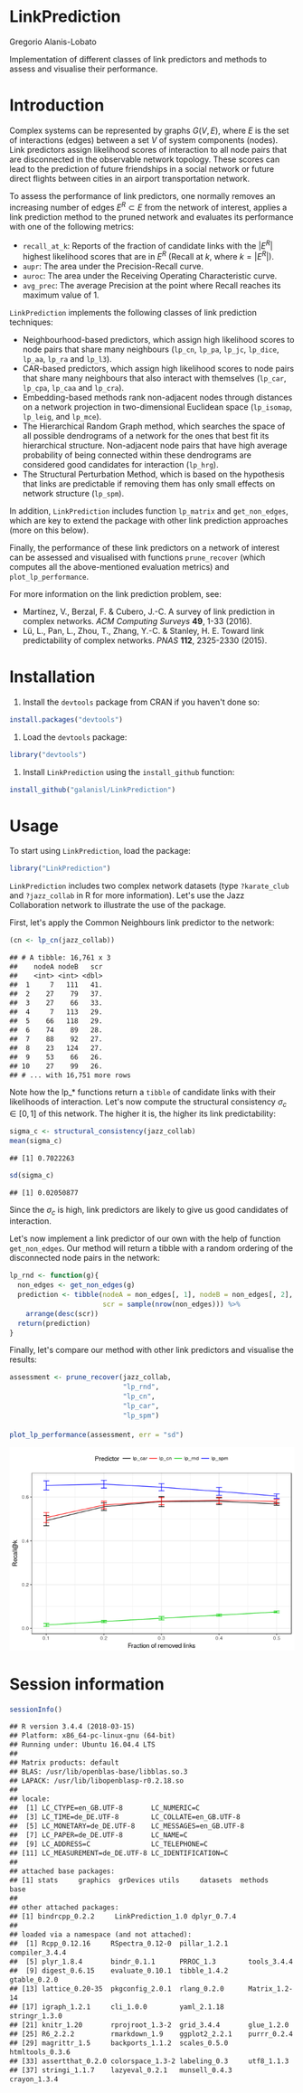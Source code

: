 LinkPrediction
================
Gregorio Alanis-Lobato

Implementation of different classes of link predictors and methods to assess and visualise their performance.

Introduction
============

Complex systems can be represented by graphs *G*(*V*, *E*), where *E* is the set of interactions (edges) between a set *V* of system components (nodes). Link predictors assign likelihood scores of interaction to all node pairs that are disconnected in the observable network topology. These scores can lead to the prediction of future friendships in a social network or future direct flights between cities in an airport transportation network.

To assess the performance of link predictors, one normally removes an increasing number of edges *E*<sup>*R*</sup> ⊂ *E* from the network of interest, applies a link prediction method to the pruned network and evaluates its performance with one of the following metrics:

-   `recall_at_k`: Reports of the fraction of candidate links with the |*E*<sup>*R*</sup>| highest likelihood scores that are in *E*<sup>*R*</sup> (Recall at *k*, where *k* = |*E*<sup>*R*</sup>|).
-   `aupr`: The area under the Precision-Recall curve.
-   `auroc`: The area under the Receiving Operating Characteristic curve.
-   `avg_prec`: The average Precision at the point where Recall reaches its maximum value of 1.

`LinkPrediction` implements the following classes of link prediction techniques:

-   Neighbourhood-based predictors, which assign high likelihood scores to node pairs that share many neighbours (`lp_cn`, `lp_pa`, `lp_jc`, `lp_dice`, `lp_aa`, `lp_ra` and `lp_l3`).
-   CAR-based predictors, which assign high likelihood scores to node pairs that share many neighbours that also interact with themselves (`lp_car`, `lp_cpa`, `lp_caa` and `lp_cra`).
-   Embedding-based methods rank non-adjacent nodes through distances on a network projection in two-dimensional Euclidean space (`lp_isomap`, `lp_leig`, and `lp_mce`).
-   The Hierarchical Random Graph method, which searches the space of all possible dendrograms of a network for the ones that best fit its hierarchical structure. Non-adjacent node pairs that have high average probability of being connected within these dendrograms are considered good candidates for interaction (`lp_hrg`).
-   The Structural Perturbation Method, which is based on the hypothesis that links are predictable if removing them has only small effects on network structure (`lp_spm`).

In addition, `LinkPrediction` includes function `lp_matrix` and `get_non_edges`, which are key to extend the package with other link prediction approaches (more on this below).

Finally, the performance of these link predictors on a network of interest can be assessed and visualised with functions `prune_recover` (which computes all the above-mentioned evaluation metrics) and `plot_lp_performance`.

For more information on the link prediction problem, see:

-   Martínez, V., Berzal, F. & Cubero, J.-C. A survey of link prediction in complex networks. *ACM Computing Surveys* **49**, 1-33 (2016).
-   Lü, L., Pan, L., Zhou, T., Zhang, Y.-C. & Stanley, H. E. Toward link predictability of complex networks. *PNAS* **112**, 2325-2330 (2015).

Installation
============

1.  Install the `devtools` package from CRAN if you haven't done so:

``` r
install.packages("devtools")
```

1.  Load the `devtools` package:

``` r
library("devtools")
```

1.  Install `LinkPrediction` using the `install_github` function:

``` r
install_github("galanisl/LinkPrediction")
```

Usage
=====

To start using `LinkPrediction`, load the package:

``` r
library("LinkPrediction")
```

`LinkPrediction` includes two complex network datasets (type `?karate_club` and `?jazz_collab` in R for more information). Let's use the Jazz Collaboration network to illustrate the use of the package.

First, let's apply the Common Neighbours link predictor to the network:

``` r
(cn <- lp_cn(jazz_collab))
```

    ## # A tibble: 16,761 x 3
    ##    nodeA nodeB   scr
    ##    <int> <int> <dbl>
    ##  1     7   111   41.
    ##  2    27    79   37.
    ##  3    27    66   33.
    ##  4     7   113   29.
    ##  5    66   118   29.
    ##  6    74    89   28.
    ##  7    88    92   27.
    ##  8    23   124   27.
    ##  9    53    66   26.
    ## 10    27    99   26.
    ## # ... with 16,751 more rows

Note how the lp\_\* functions return a `tibble` of candidate links with their likelihoods of interaction. Let's now compute the structural consistency *σ*<sub>*c*</sub> ∈ \[0, 1\] of this network. The higher it is, the higher its link predictability:

``` r
sigma_c <- structural_consistency(jazz_collab)
mean(sigma_c)
```

    ## [1] 0.7022263

``` r
sd(sigma_c)
```

    ## [1] 0.02050877

Since the *σ*<sub>*c*</sub> is high, link predictors are likely to give us good candidates of interaction.

Let's now implement a link predictor of our own with the help of function `get_non_edges`. Our method will return a tibble with a random ordering of the disconnected node pairs in the network:

``` r
lp_rnd <- function(g){
  non_edges <- get_non_edges(g)
  prediction <- tibble(nodeA = non_edges[, 1], nodeB = non_edges[, 2],
                       scr = sample(nrow(non_edges))) %>% 
    arrange(desc(scr))
  return(prediction)
}
```

Finally, let's compare our method with other link predictors and visualise the results:

``` r
assessment <- prune_recover(jazz_collab, 
                            "lp_rnd", 
                            "lp_cn", 
                            "lp_car", 
                            "lp_spm")

plot_lp_performance(assessment, err = "sd")
```

![](README_files/figure-markdown_github/unnamed-chunk-5-1.png)

Session information
===================

``` r
sessionInfo()
```

    ## R version 3.4.4 (2018-03-15)
    ## Platform: x86_64-pc-linux-gnu (64-bit)
    ## Running under: Ubuntu 16.04.4 LTS
    ## 
    ## Matrix products: default
    ## BLAS: /usr/lib/openblas-base/libblas.so.3
    ## LAPACK: /usr/lib/libopenblasp-r0.2.18.so
    ## 
    ## locale:
    ##  [1] LC_CTYPE=en_GB.UTF-8       LC_NUMERIC=C              
    ##  [3] LC_TIME=de_DE.UTF-8        LC_COLLATE=en_GB.UTF-8    
    ##  [5] LC_MONETARY=de_DE.UTF-8    LC_MESSAGES=en_GB.UTF-8   
    ##  [7] LC_PAPER=de_DE.UTF-8       LC_NAME=C                 
    ##  [9] LC_ADDRESS=C               LC_TELEPHONE=C            
    ## [11] LC_MEASUREMENT=de_DE.UTF-8 LC_IDENTIFICATION=C       
    ## 
    ## attached base packages:
    ## [1] stats     graphics  grDevices utils     datasets  methods   base     
    ## 
    ## other attached packages:
    ## [1] bindrcpp_0.2.2     LinkPrediction_1.0 dplyr_0.7.4       
    ## 
    ## loaded via a namespace (and not attached):
    ##  [1] Rcpp_0.12.16     RSpectra_0.12-0  pillar_1.2.1     compiler_3.4.4  
    ##  [5] plyr_1.8.4       bindr_0.1.1      PRROC_1.3        tools_3.4.4     
    ##  [9] digest_0.6.15    evaluate_0.10.1  tibble_1.4.2     gtable_0.2.0    
    ## [13] lattice_0.20-35  pkgconfig_2.0.1  rlang_0.2.0      Matrix_1.2-14   
    ## [17] igraph_1.2.1     cli_1.0.0        yaml_2.1.18      stringr_1.3.0   
    ## [21] knitr_1.20       rprojroot_1.3-2  grid_3.4.4       glue_1.2.0      
    ## [25] R6_2.2.2         rmarkdown_1.9    ggplot2_2.2.1    purrr_0.2.4     
    ## [29] magrittr_1.5     backports_1.1.2  scales_0.5.0     htmltools_0.3.6 
    ## [33] assertthat_0.2.0 colorspace_1.3-2 labeling_0.3     utf8_1.1.3      
    ## [37] stringi_1.1.7    lazyeval_0.2.1   munsell_0.4.3    crayon_1.3.4

